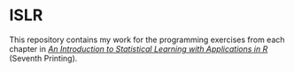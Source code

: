 # ISLR
This repository contains my work for the programming exercises from each chapter in <cite>[*An Introduction to Statistical Learning with Applications in R*][1]</cite> (Seventh Printing).

[1]: http://www-bcf.usc.edu/~gareth/ISL/

